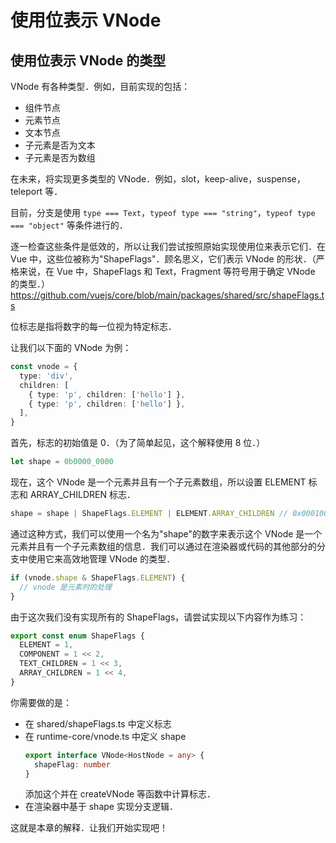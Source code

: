 # 使用位表示 VNode

## 使用位表示 VNode 的类型

VNode 有各种类型．例如，目前实现的包括：

- 组件节点
- 元素节点
- 文本节点
- 子元素是否为文本
- 子元素是否为数组

在未来，将实现更多类型的 VNode．例如，slot，keep-alive，suspense，teleport 等．

目前，分支是使用 `type === Text`，`typeof type === "string"`，`typeof type === "object"` 等条件进行的．

逐一检查这些条件是低效的，所以让我们尝试按照原始实现使用位来表示它们．在 Vue 中，这些位被称为"ShapeFlags"．顾名思义，它们表示 VNode 的形状．（严格来说，在 Vue 中，ShapeFlags 和 Text，Fragment 等符号用于确定 VNode 的类型．）
https://github.com/vuejs/core/blob/main/packages/shared/src/shapeFlags.ts

位标志是指将数字的每一位视为特定标志．

让我们以下面的 VNode 为例：

```ts
const vnode = {
  type: 'div',
  children: [
    { type: 'p', children: ['hello'] },
    { type: 'p', children: ['hello'] },
  ],
}
```

首先，标志的初始值是 0．（为了简单起见，这个解释使用 8 位．）

```ts
let shape = 0b0000_0000
```

现在，这个 VNode 是一个元素并且有一个子元素数组，所以设置 ELEMENT 标志和 ARRAY_CHILDREN 标志．

```ts
shape = shape | ShapeFlags.ELEMENT | ELEMENT.ARRAY_CHILDREN // 0x00010001
```

通过这种方式，我们可以使用一个名为"shape"的数字来表示这个 VNode 是一个元素并且有一个子元素数组的信息．我们可以通过在渲染器或代码的其他部分的分支中使用它来高效地管理 VNode 的类型．

```ts
if (vnode.shape & ShapeFlags.ELEMENT) {
  // vnode 是元素时的处理
}
```

由于这次我们没有实现所有的 ShapeFlags，请尝试实现以下内容作为练习：

```ts
export const enum ShapeFlags {
  ELEMENT = 1,
  COMPONENT = 1 << 2,
  TEXT_CHILDREN = 1 << 3,
  ARRAY_CHILDREN = 1 << 4,
}
```

你需要做的是：

- 在 shared/shapeFlags.ts 中定义标志
- 在 runtime-core/vnode.ts 中定义 shape
  ```ts
  export interface VNode<HostNode = any> {
    shapeFlag: number
  }
  ```
  添加这个并在 createVNode 等函数中计算标志．
- 在渲染器中基于 shape 实现分支逻辑．

这就是本章的解释．让我们开始实现吧！
